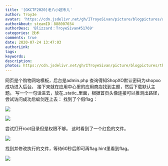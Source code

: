 ```yaml
---
title: '[GKCTF2020]老八小超市儿'
author: Troy3e
avatar: 'https://cdn.jsdelivr.net/gh/ITroyeSivan/picture/blogpictures/avatar.jpg'
authorAbout: steamID：888007034
authorDesc: 'Blizzard：TroyeSivan#51769'
categories: 技术
comments: true
date: 2020-07-24 13:47:03
authorLink:
tags:
keywords:
description:
photos: https://cdn.jsdelivr.net/gh/ITroyeSivan/picture/blogpictures/thumb-1920-1091060.png
---
```

网页是个购物网站模板，后台是admin.php
查询得知ShopXO默认密码为shopxo
成功进入后台。
接下来就在应用中心里的应用商店找到主题，然后下载默认主题。
写一个一句话进去，放在_static_里面，根据首页头像连接可以推测出路径，尝试访问成功后蚁剑连上去：
找到了个假flag：

![](https://cdn.jsdelivr.net/gh/ITroyeSivan/picture/blogpictures/QQ图片20200724151850.jpg)

![](https://cdn.jsdelivr.net/gh/ITroyeSivan/picture/blogpictures/20200724152131.png)

尝试打开root目录但是权限不够。
这时看到了一个红色的文件。

![](https://cdn.jsdelivr.net/gh/ITroyeSivan/picture/blogpictures/20200724152254.png)

找到并修改执行的文件，等待60秒后即可再flag.hint里看到flag。

![](https://cdn.jsdelivr.net/gh/ITroyeSivan/picture/blogpictures/20200724152949.png)
